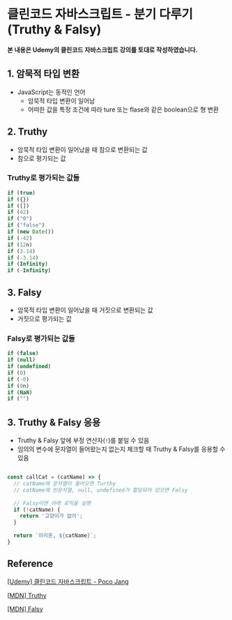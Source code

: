 # 클린코드 자바스크립트 - 분기 다루기(Truthy & Falsy)



**본 내용은 Udemy의 클린코드 자바스크립트 강의를 토대로 작성하였습니다.**



## 1. 암묵적 타입 변환

* JavaScript는 동적인 언어
  * 암묵적 타입 변환이 일어남
  * 어떠한 값을 특정 조건에 따라 ture 또는 flase와 같은 boolean으로 형 변환




## 2. Truthy

* 암묵적 타입 변환이 일어났을 때 참으로 변환되는 값
* 참으로 평가되는 값



### Truthy로 평가되는 값들

```JavaScript
if (true)
if ({})
if ([])
if (42)
if ("0")
if ("false")
if (new Date())
if (-42)
if (12n)
if (3.14)
if (-3.14)
if (Infinity)
if (-Infinity)
```



## 3. Falsy

* 암묵적 타입 변환이 일어났을 때 거짓으로 변환되는 값
* 거짓으로 평가되는 값



### Falsy로 평가되는 값들

```JavaScript
if (false)
if (null)
if (undefined)
if (0)
if (-0)
if (0n)
if (NaN)
if ("")
```



## 3. Truthy & Falsy 응용

* Truthy & Falsy 앞에 부정 연산자(`!`)를 붙일 수 있음
* 임의의 변수에 문자열이 들어왔는지 없는지 체크할 때 Truthy & Falsy를 응용할 수 있음

```JavaScript

const callCat = (catName) => {
  // catName에 문자열이 들어오면 Turthy
  // catName에 빈문자열, null, undefined가 할당되어 있으면 Falsy
  
  // Falsy이면 아래 로직을 실행
  if (!catName) {
    return '고양이가 없어';
  }
  
  return `이리온, ${catName}`;
}
```





## Reference

[[Udemy] 클린코드 자바스크립트 - Poco Jang](https://www.udemy.com/course/clean-code-js/)

[[MDN] Truthy](https://developer.mozilla.org/ko/docs/Glossary/Truthy)

[[MDN] Falsy](https://developer.mozilla.org/ko/docs/Glossary/Falsy)
